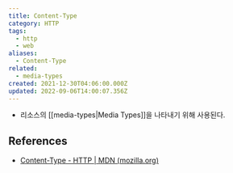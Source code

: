 ```yaml
---
title: Content-Type
category: HTTP
tags:
  - http
  - web
aliases:
  - Content-Type
related:
  - media-types
created: 2021-12-30T04:06:00.000Z
updated: 2022-09-06T14:00:07.356Z
---
```


- 리소스의 [[media-types|Media Types]]을 나타내기 위해 사용된다.

## References

- [Content-Type - HTTP | MDN (mozilla.org)](https://developer.mozilla.org/ko/docs/Web/HTTP/Headers/Content-Type)
